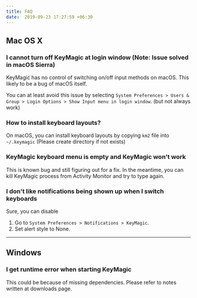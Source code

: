 ```yaml
---
title: FAQ
date:  2019-09-23 17:27:59 +06:30
---
```


## Mac OS X <i class="fab fa-apple"></i>

### I cannot turn off KeyMagic at login window (Note: **Issue solved in macOS Sierra**)

KeyMagic has no control of switching on/off input methods on macOS. This likely to be a bug of macOS itself.

You can at least avoid this issue by selecting `System Preferences > Users & Group > Login Options > Show Input menu in login window`. (but not always work)

### How to install keyboard layouts?

On macOS, you can install keyboard layouts by copying `km2` file into `~/.keymagic` (Please create directory if not exists)

### KeyMagic keyboard menu is empty and KeyMagic won't work

This is known bug and still figuring out for a fix. In the meantime, you can kill KeyMagic process from Activity Monitor and try to type again.

### I don't like notifications being shown up when I switch keyboards

Sure, you can disable
1. Go to `System Preferences > Notifications > KeyMagic`.
2. Set alert style to None.

---

## Windows <i class="fab fa-windows"></i>

### I get runtime error when starting KeyMagic

This could be because of missing dependencies. Please refer to notes written at downloads page.
